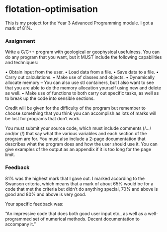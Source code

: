 # flotation-optimisation

This is my project for the Year 3 Advanced Programming module. I got a mark of 81%.

### Assignment

Write a C/C++ program with geological or geophysical usefulness. You can do any program that you want, but it MUST include the following capabilities and techniques:

• Obtain input from the user.
• Load data from a file.
• Save data to a file.
• Carry out calculations.
• Make use of classes and objects.
• Dynamically allocate memory – You can also use stl containers, but I also want to see that you are able to do the memory allocation yourself using new and delete as well.
• Make use of functions to both carry out specific tasks, as well as to break up the code into sensible sections.

Credit will be given for the difficulty of the program but remember to choose something that you think you can accomplish as lots of marks will be lost for programs that don’t work.

You must submit your source code, which must include comments (/*...*/ and/or //) that say what the various variables and each section of the program are for. You must also include a 2-page documentation that describes what the program does and how the user should use it. You can give examples of the output as an appendix if it is too long for the page limit.

### Feedback

81% was the highest mark that I gave out. I marked according to the Swanson criteria, which means that a mark of about 65% would be for a code that met the criteria but didn’t do anything special, 70% and above is good and 80% and above is very good.

Your specific feedback was:

“An impressive code that does both good user input etc., as well as a well-programmed set of numerical methods. Decent documentation to accompany it.”
